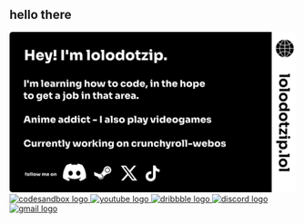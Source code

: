 <h2 align="left">hello there</h2>

<img src="https://github.com/Lolo280374/Lolo280374/blob/main/banner.png"  style="border-radius: 5px;"/>

<div align="left">
  <a href="https://lolodotzip.lol" target="_blank">
    <img src="https://img.shields.io/static/v1?message=Website&logo=codesandbox&label=&color=040404&logoColor=DBDBDB&labelColor=&style=for-the-badge" height="35" alt="codesandbox logo"  />
  </a>
  <a href="https://www.youtube.com/channel/UCEibLUaRITrINeCNnPkkMYA" target="_blank">
    <img src="https://img.shields.io/static/v1?message=Youtube&logo=youtube&label=&color=FF0000&logoColor=white&labelColor=&style=for-the-badge" height="35" alt="youtube logo"  />
  </a>
  <a href="https://steamcommunity.com/id/lolodotzip/" target="_blank">
    <img src="https://img.shields.io/static/v1?message=Steam&logo=dribbble&label=&color=3386ff&logoColor=white&labelColor=&style=for-the-badge" height="35" alt="dribbble logo"  />
  </a>
  <a href="https://discord.com/users/547101350450692142" target="_blank">
    <img src="https://img.shields.io/static/v1?message=Discord&logo=discord&label=&color=7289DA&logoColor=white&labelColor=&style=for-the-badge" height="35" alt="discord logo"  />
  </a>
  <a href="mailto:#lolodotzip@pm.me" target="_blank">
    <img src="https://img.shields.io/static/v1?message=Email&logo=gmail&label=&color=D14836&logoColor=white&labelColor=&style=for-the-badge" height="35" alt="gmail logo"  />
  </a>
</div>

###
